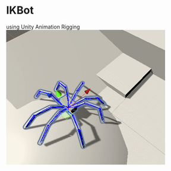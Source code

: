 # IKBot
 using Unity Animation Rigging
![image]( https://github.com/StealthMarine920/IKBot/blob/master/spider.gif)
